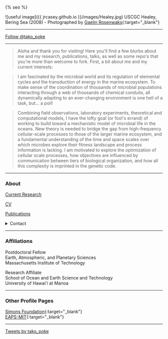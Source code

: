 {% seo %}

![useful image]({{ jrcasey.github.io }}/images/Healey.jpg)
USCGC Healey, Bering Sea (2008) - Photographed by [Gaelin Rosenwaks](http://globaloceanexploration.com){:target="_blank"}
 - - -
<a href="https://twitter.com/tako_poke?ref_src=twsrc%5Etfw" class="twitter-follow-button" data-show-count="false">Follow @tako_poke</a><script async src="https://platform.twitter.com/widgets.js" charset="utf-8"></script>

 - - -

> Aloha and thank you for visiting! Here you'll find 
a few blurbs about me and my research, publications, talks,
as well as some repo's that you're more than welcome to fork. 
First, a bit about me and my current interests:

> I am fascinated by the microbial world and its regulation of elemental 
cycles and the transduction of energy in the marine 
ecosystem. To make sense of the coordination of 
thousands of microbial populations interacting 
through a web of thousands of chemical conduits, all 
dynamically adapting to an ever-changing environment
is one hell of a task, but... a poil! 

> Combining field observations, laboratory 
experiments, theoretical and computational models, I 
have the lofty goal (or fool's errand) of working to build toward a 
mechanistic model of microbial life in the 
oceans. New theory is needed to bridge the gap from 
high-frequency cellular-scale 
processes to those of the larger marine ecosystem, 
and a fundamental understanding of the time and space 
scales over which microbes explore their fitness 
landscape and process information is 
lacking. I am motivated to explore the 
optimization of cellular scale processes, how objectives
are influenced by communication between 
tiers of biological organization, and how 
all this complexity is imprinted in the
genetic code.  

 - - -

### About
 
[Current Research](./Current_Research.md)

[CV](./docs/CV_20190604.pdf)

[Publications](./Publications.md)

<details><summary>Contact</summary>

jrcasey at hawaii.edu  
<br>
jrcasey at mit.edu  

</details>

 - - -

### Affiliations
Postdoctoral Fellow  
Earth, Atmospheric, and Planetary Sciences  
Massachusetts Institute of Technology  

Research Affiliate  
School of Ocean and Earth Science and Technology  
University of Hawai'i at Manoa  


 - - -
 
### Other Profile Pages  
[Simons Foundation](https://www.simonsfoundation.org/team/john-casey/){:target="_blank"}  
[EAPS-MIT](http://paocweb.mit.edu/people/jrcasey){:target="_blank"}  

 - - -
 
 <a class="twitter-timeline" href="https://twitter.com/tako_poke?ref_src=twsrc%5Etfw">Tweets by tako_poke</a> <script async src="https://platform.twitter.com/widgets.js" charset="utf-8"></script>